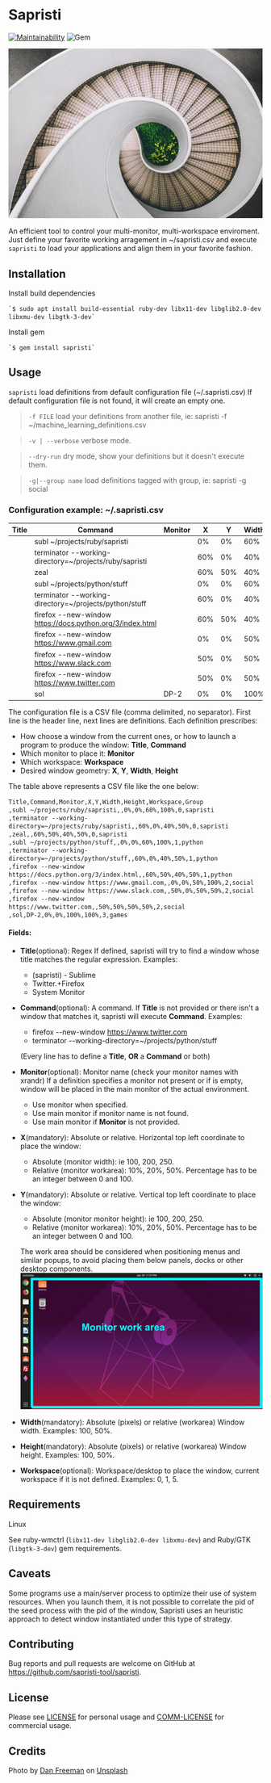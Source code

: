 # Sapristi

[![Maintainability](https://api.codeclimate.com/v1/badges/e168b7940a847148f617/maintainability)](https://codeclimate.com/github/sapristi-tool/sapristi/maintainability) ![Gem](https://img.shields.io/gem/v/sapristi?style=plastic)

![Sapristi image](/assets/images/sapristi.jpg)

An efficient tool to control your multi-monitor, multi-workspace enviroment. Just define your favorite working arragement in ~/sapristi.csv  and execute `sapristi` to load your applications and align them in your favorite fashion.

## Installation

Install build dependencies

    `$ sudo apt install build-essential ruby-dev libx11-dev libglib2.0-dev libxmu-dev libgtk-3-dev`

Install gem

    `$ gem install sapristi`

## Usage

`sapristi` load definitions from default configuration file (~/.sapristi.csv) If default configuration file is not found, it will create an empty one.

  > `-f FILE` load your definitions from another file, ie: sapristi -f ~/machine_learning_definitions.csv

  > `-v | --verbose` verbose mode.

  > `--dry-run` dry mode, show your definitions but it doesn't execute them.

  > `-g|--group name` load definitions tagged with group, ie: sapristi -g social


### Configuration example: ~/.sapristi.csv

| __Title__ | __Command__                                                                         | __Monitor__ | __X__          | __Y__          | __Width__  | __Height__ | __Workspace__ | __Group__    |
|-------|---------------------------------------------------------------------------------|---------|------------|------------|--------|--------|-----------|----------|
|       | subl ~/projects/ruby/sapristi                                                   |         | 0%         | 0%         | 60%    | 100%   | 0         | sapristi |
|       | terminator --working-directory=~/projects/ruby/sapristi                         |         | 60%        | 0%         | 40%    | 50%    | 0         | sapristi |
|       | zeal                                                                            |         | 60%        | 50%        | 40%    | 50%    | 0         | sapristi |
|       | subl ~/projects/python/stuff                                                    |         | 0%         | 0%         | 60%    | 100%   | 1         | python   |
|       | terminator --working-directory=~/projects/python/stuff                          |         | 60%        | 0%         | 40%    | 50%    | 1         | python   |
|       | firefox --new-window https://docs.python.org/3/index.html                       |         | 60%        | 50%        | 40%    | 50%    | 1         | python   |
|       | firefox --new-window https://www.gmail.com                                      |         | 0%         | 0%         | 50%    | 100%   | 2         | social   |
|       | firefox --new-window https://www.slack.com                                      |         | 50%        | 0%         | 50%    | 50%    | 2         | social   |
|       | firefox --new-window https://www.twitter.com                                    |         | 50%        | 0%         | 50%    | 50%    | 2         | social   |
|       | sol                                                                             | DP-2    | 0%         | 0%         | 100%   | 100%   | 3         | games    |

The configuration file is a CSV file (comma delimited, no separator). First line is the header line, next lines are definitions. Each definition prescribes:
 - How choose a window from the current ones, or how to launch a program to produce the window: __Title__, __Command__
 - Which monitor to place it: __Monitor__
 - Which workspace: __Workspace__
 - Desired window geometry: __X__, __Y__, __Width__, __Height__

The table above represents a CSV file like the one below:
```
Title,Command,Monitor,X,Y,Width,Height,Workspace,Group
,subl ~/projects/ruby/sapristi,,0%,0%,60%,100%,0,sapristi
,terminator --working-directory=~/projects/ruby/sapristi,,60%,0%,40%,50%,0,sapristi
,zeal,,60%,50%,40%,50%,0,sapristi
,subl ~/projects/python/stuff,,0%,0%,60%,100%,1,python
,terminator --working-directory=~/projects/python/stuff,,60%,0%,40%,50%,1,python
,firefox --new-window https://docs.python.org/3/index.html,,60%,50%,40%,50%,1,python
,firefox --new-window https://www.gmail.com,,0%,0%,50%,100%,2,social
,firefox --new-window https://www.slack.com,,50%,0%,50%,50%,2,social
,firefox --new-window https://www.twitter.com,,50%,50%,50%,50%,2,social
,sol,DP-2,0%,0%,100%,100%,3,games
```


#### Fields:

- __Title__(optional): Regex If defined, sapristi will try to find a window whose title matches the regular expression. Examples:
  - \(sapristi\) - Sublime
  - Twitter.+Firefox
  - System Monitor

- __Command__(optional): A command. If __Title__ is not provided or there isn't a window that matches it, sapristi will execute __Command__. Examples:
  - firefox --new-window https://www.twitter.com
  - terminator --working-directory=~/projects/python/stuff
  
  (Every line has to define a __Title__, **OR** a __Command__ or both)
  
- __Monitor__(optional): Monitor name (check your monitor names with xrandr) If a definition specifies a monitor not present or if is empty, window will be placed in the main monitor of the actual environment.
  - Use monitor when specified.
  - Use main monitor if monitor name is not found.
  - Use main monitor if __Monitor__ is not provided.
  
- __X__(mandatory): Absolute or relative. Horizontal top left coordinate to place the window:
  - Absolute (monitor width): ie 100, 200, 250.
  - Relative (monitor workarea): 10%, 20%, 50%. Percentage has to be an integer between 0 and 100. 

- __Y__(mandatory): Absolute or relative. Vertical top left coordinate to place the window:
  - Absolute (monitor monitor height): ie 100, 200, 250.
  - Relative (monitor workarea): 10%, 20%, 50%. Percentage has to be an integer between 0 and 100. 
  
  The work area should be considered when positioning menus and similar popups, to avoid placing them below panels, docks or other desktop components.
  ![workarea image](/assets/images/workarea.jpg)

- __Width__(mandatory): Absolute (pixels) or relative (workarea) Window width. Examples: 100, 50%. 

- __Height__(mandatory): Absolute (pixels) or relative (workarea) Window height. Examples: 100, 50%. 

- __Workspace__(optional): Workspace/desktop to place the window, current workspace if it is not defined. Examples: 0, 1, 5.

## Requirements

Linux

See ruby-wmctrl (`libx11-dev libglib2.0-dev libxmu-dev`) and Ruby/GTK (`libgtk-3-dev`) gem requirements.

## Caveats

Some programs use a main/server process to optimize their use of system resources. When you launch them, it is not possible to correlate the pid of the seed process with the pid of the window, Sapristi uses an heuristic approach to detect window instantiated under this type of strategy.

## Contributing

Bug reports and pull requests are welcome on GitHub at https://github.com/sapristi-tool/sapristi.

## License

Please see [LICENSE](https://github.com/sapristi-tool/sapristi/blob/master/LICENSE.txt) for personal usage and [COMM-LICENSE](https://github.com/sapristi-tool/sapristi/blob/master/COMM-LICENSE.txt) for commercial usage.

## Credits
<span>Photo by <a href="https://unsplash.com/@danfreemanphoto?utm_source=unsplash&amp;utm_medium=referral&amp;utm_content=creditCopyText">Dan Freeman</a> on <a href="https://unsplash.com/?utm_source=unsplash&amp;utm_medium=referral&amp;utm_content=creditCopyText">Unsplash</a></span>
